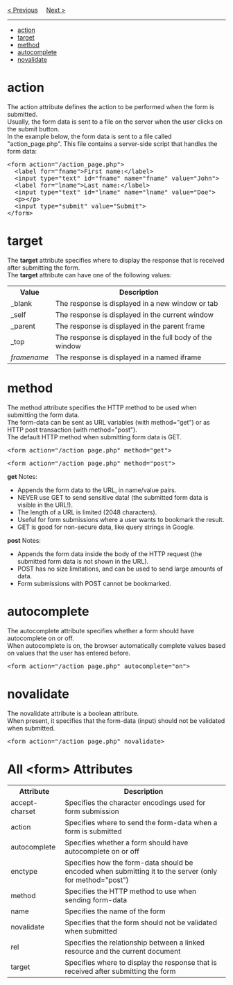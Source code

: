 <a href="/HTML/Forms/Main.md">&lt; Previous</a>
&nbsp;&nbsp;&nbsp;
<a href="/HTML/Forms/Elements.md">Next &gt;</a>
<hr>
<ul>
  <li><a href="#action">action</a></li>
  <li><a href="#target">target</a></li>
  <li><a href="#method">method</a></li>
  <li><a href="#autocomplete">autocomplete</a></li>
  <li><a href="#novalidate">novalidate</a></li>
</ul>
<h1>action</h1>
The action attribute defines the action to be performed when the form is submitted.
<br>
Usually, the form data is sent to a file on the server when the user clicks on the submit button.
<br>
In the example below, the form data is sent to a file called "action_page.php". This file contains a server-side script that handles the form data:
<pre>
&lt;form action="/action_page.php"&gt;
  &lt;label for="fname"&gt;First name:&lt;/label&gt;
  &lt;input type="text" id="fname" name="fname" value="John"&gt;
  &lt;label for="lname"&gt;Last name:&lt;/label&gt;
  &lt;input type="text" id="lname" name="lname" value="Doe"&gt;
  &lt;p&gt;&lt;/p&gt;
  &lt;input type="submit" value="Submit"&gt;
&lt;/form&gt;
</pre>
<h1>target</h1>
The <b>target</b> attribute specifies where to display the response that is received after submitting the form.
<br>
The <b>target</b> attribute can have one of the following values:
<table class="ws-table-all notranslate"> 
  <tr>
    <th style="width:20%">Value</th>
    <th>Description</th>
  </tr>  
  <tr>
    <td>_blank</td>
    <td>The response is displayed in a new window or tab</td>
  </tr>
  <tr>
    <td>_self</td>
    <td>The response is displayed in the current window</td>
  </tr>
  <tr>
    <td>_parent</td>
    <td>The response is displayed in the parent frame</td>
  </tr>
  <tr>
    <td>_top</td>
    <td>The response is displayed in the full body of the window</td>
  </tr>
  <tr>
    <td><i>framename</i></td>
    <td>The response is displayed in a named iframe</td>
  </tr>
</table>
<h1>method</h1>
The method attribute specifies the HTTP method to be used when submitting the form data.
<br>
The form-data can be sent as URL variables (with method="get") or as HTTP post transaction (with method="post").
<br>
The default HTTP method when submitting form data is GET.
<pre>&lt;form action="/action_page.php" method="get"&gt;</pre>
<pre>&lt;form action="/action_page.php" method="post"&gt;</pre>
<b>get</b> Notes:
<ul>
  <li>Appends the form data to the URL, in name/value pairs.</li>
  <li>NEVER use GET to send sensitive data! (the submitted form data is visible in the URL!).</li>
  <li>The length of a URL is limited (2048 characters).</li>
  <li>Useful for form submissions where a user wants to bookmark the result.</li>
  <li>GET is good for non-secure data, like query strings in Google.</li>
</ul>
<b>post</b> Notes:
<ul>
  <li>Appends the form data inside the body of the HTTP request (the submitted form data is not shown in the URL).</li>
  <li>POST has no size limitations, and can be used to send large amounts of data.</li>
  <li>Form submissions with POST cannot be bookmarked.</li>
</ul>
<h1>autocomplete</h1>
The autocomplete attribute specifies whether a form should have autocomplete on or off.
<br>
When autocomplete is on, the browser automatically complete values based on values that the user has entered before.
<pre>&lt;form action="/action_page.php" autocomplete="on"&gt;</pre>
<h1>novalidate</h1>
The novalidate attribute is a boolean attribute.
<br>
When present, it specifies that the form-data (input) should not be validated when submitted.
<pre>&lt;form action="/action_page.php" novalidate&gt;</pre>
<h1>All &lt;form&gt; Attributes</h1>
<table class="ws-table-all">
 <tr>
  <th>Attribute</th>
  <th>Description</th>
 </tr>
 <tr>
  <td>accept-charset</td>
  <td>Specifies the character encodings used for form submission</td>
 </tr>
 <tr>
  <td>action</td>
  <td>Specifies where to send the form-data when a form is submitted</td>
 </tr>
 <tr>
  <td>autocomplete</td>
  <td>Specifies whether a form should have autocomplete on or off</td>
 </tr>
 <tr>
  <td>enctype</td>
  <td>Specifies how the form-data should be encoded when submitting it to the 
  server (only for method="post")</td>
 </tr>
 <tr>
  <td>method</td>
  <td>Specifies the HTTP method to use when sending form-data</td>
 </tr>
 <tr>
  <td>name</td>
  <td>Specifies the name of the form</td>
 </tr>
 <tr>
  <td>novalidate</td>
  <td>Specifies that the form should not be validated when submitted</td>
 </tr>
 <tr>
  <td>rel</td>
  <td>Specifies the relationship between a linked resource and the current 
  document</td>
 </tr>
 <tr>
  <td>target</td>
  <td>Specifies where to display the response that is received after submitting 
  the form</td>
 </tr>
</table>
